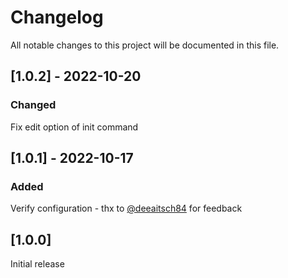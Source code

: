 # Changelog
All notable changes to this project will be documented in this file.

## [1.0.2] - 2022-10-20

### Changed
Fix edit option of init command

## [1.0.1] - 2022-10-17

### Added
Verify configuration - thx to [@deeaitsch84](https://github.com/deeaitsch84) for feedback

## [1.0.0]

Initial release
